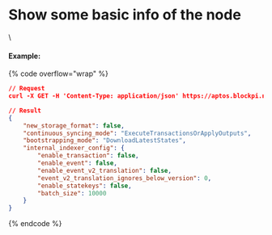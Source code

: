 # Show some basic info of the node

\


#### Example:

{% code overflow="wrap" %}
```json
// Request
curl -X GET -H 'Content-Type: application/json' https://aptos.blockpi.network/aptos/v1/your_api_key/v1/info

// Result
{
    "new_storage_format": false,
    "continuous_syncing_mode": "ExecuteTransactionsOrApplyOutputs",
    "bootstrapping_mode": "DownloadLatestStates",
    "internal_indexer_config": {
        "enable_transaction": false,
        "enable_event": false,
        "enable_event_v2_translation": false,
        "event_v2_translation_ignores_below_version": 0,
        "enable_statekeys": false,
        "batch_size": 10000
    }
}
```
{% endcode %}
